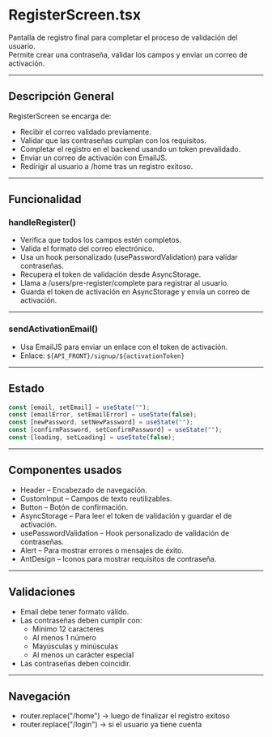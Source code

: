 # RegisterScreen.tsx

Pantalla de registro final para completar el proceso de validación del usuario.  
Permite crear una contraseña, validar los campos y enviar un correo de activación.

---

## Descripción General

RegisterScreen se encarga de:

- Recibir el correo validado previamente.
- Validar que las contraseñas cumplan con los requisitos.
- Completar el registro en el backend usando un token prevalidado.
- Enviar un correo de activación con EmailJS.
- Redirigir al usuario a /home tras un registro exitoso.

---

## Funcionalidad

### handleRegister()

- Verifica que todos los campos estén completos.
- Valida el formato del correo electrónico.
- Usa un hook personalizado (usePasswordValidation) para validar contraseñas.
- Recupera el token de validación desde AsyncStorage.
- Llama a /users/pre-register/complete para registrar al usuario.
- Guarda el token de activación en AsyncStorage y envía un correo de activación.

---

### sendActivationEmail()

- Usa EmailJS para enviar un enlace con el token de activación.
- Enlace: `${API_FRONT}/signup/${activationToken}`

---

## Estado

```ts
const [email, setEmail] = useState("");
const [emailError, setEmailError] = useState(false);
const [newPassword, setNewPassword] = useState("");
const [confirmPassword, setConfirmPassword] = useState("");
const [loading, setLoading] = useState(false);
```

---

## Componentes usados

- Header – Encabezado de navegación.
- CustomInput – Campos de texto reutilizables.
- Button – Botón de confirmación.
- AsyncStorage – Para leer el token de validación y guardar el de activación.
- usePasswordValidation – Hook personalizado de validación de contraseñas.
- Alert – Para mostrar errores o mensajes de éxito.
- AntDesign – Iconos para mostrar requisitos de contraseña.

---

## Validaciones

- Email debe tener formato válido.
- Las contraseñas deben cumplir con:
  - Mínimo 12 caracteres
  - Al menos 1 número
  - Mayúsculas y minúsculas
  - Al menos un carácter especial
- Las contraseñas deben coincidir.

---

## Navegación

- router.replace("/home") → luego de finalizar el registro exitoso
- router.replace("/login") → si el usuario ya tiene cuenta


